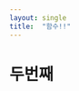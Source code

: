 ```yaml
---
layout: single
title:  "함수!!"
---
```


# 두번째 

# <script>
        //함수의 다양한 정의 방법123

        //1. 함수 선언문
        function numbering() {
            i = 0;
            while (i < 10) {
                document.write(i);
                i += 1;
            }
            document.write("<br/>");
        }
        numbering();

        //2. 함수 표현식
        numbering = function() {
            i = 0;
            while (i < 10) {
                document.write(i);
                i += 1;
            }
        }
        numbering();
		
		두개의 차이는
		함수 선언문은 호출을 어디서든 할 수 있다
		함수 표현식은 함수 밑에 호출을 할 수 있다
